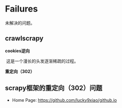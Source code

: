 # Failures

未解决的问题。



## crawlscrapy



**cookies逆向**

​	这是一个漫长的头发逐渐稀疏的过程。

**重定向（302）**









## scrapy框架的重定向（302）问题











- Home Page: https://github.com/lucky9xiao/github.io

